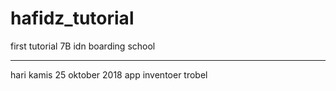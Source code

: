 # hafidz_tutorial
first tutorial 7B idn boarding school

_ _ _ _ _ _ _ _ _ _ _ _ _ _ _ _ _ _ _ _ _ _ _ _ _
hari kamis 25 oktober 2018
app inventoer trobel
